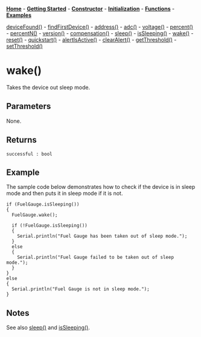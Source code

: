 [**Home**](https://porrey.github.io/max1704x) -
[**Getting Started**](https://porrey.github.io/max1704x/getting-started) -
[**Constructor**](https://porrey.github.io/max1704x/constructor) - 
[**Initialization**](https://porrey.github.io/max1704x/initialization) - 
[**Functions**](https://porrey.github.io/max1704x/functions) -
[**Examples**](https://porrey.github.io/max1704x/examples)

[deviceFound()](https://porrey.github.io/max1704x/functions/deviceFound) -
[findFirstDevice()](https://porrey.github.io/max1704x/functions/findFirstDevice) -
[address()](https://porrey.github.io/max1704x/functions/address) -
[adc()](https://porrey.github.io/max1704x/functions/adc) -
[voltage()](https://porrey.github.io/max1704x/functions/voltage) -
[percent()](https://porrey.github.io/max1704x/functions/percent) -
[percentN()](https://porrey.github.io/max1704x/functions/percentN) -
[version()](https://porrey.github.io/max1704x/functions/version) -
[compensation()](https://porrey.github.io/max1704x/functions/compensation) -
[sleep()](https://porrey.github.io/max1704x/functions/sleep) -
[isSleeping()](https://porrey.github.io/max1704x/functions/isSleeping) -
[wake()](https://porrey.github.io/max1704x/functions/wake) -
[reset()](https://porrey.github.io/max1704x/functions/reset) -
[quickstart()](https://porrey.github.io/max1704x/functions/quickstart) -
[alertIsActive()](https://porrey.github.io/max1704x/functions/alertIsActive) -
[clearAlert()](https://porrey.github.io/max1704x/functions/clearAlert) -
[getThreshold()](https://porrey.github.io/max1704x/functions/getThreshold) -
[setThreshold()](https://porrey.github.io/max1704x/functions/setThreshold)

# wake()
Takes the device out sleep mode.

## Parameters
None.

## Returns
`successful : bool`

## Example
The sample code below demonstrates how to check if the device is in sleep mode and then puts it in sleep mode if it is not.

    if (FuelGauge.isSleeping())
    {
      FuelGauge.wake();
    
      if (!FuelGauge.isSleeping())
      {
    	Serial.println("Fuel Gauge has been taken out of sleep mode.");
      }
      else
      {
    	Serial.println("Fuel Gauge failed to be taken out of sleep mode.");
      }
    }
    else
    {
      Serial.println("Fuel Gauge is not in sleep mode.");
    }

## Notes
See also [sleep()](https://porrey.github.io/max1704x/functions/sleep) and [isSleeping()](https://porrey.github.io/max1704x/functions/isSleeping).